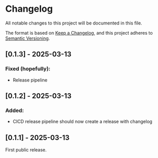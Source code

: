 # Changelog

All notable changes to this project will be documented in this file.

The format is based on [Keep a Changelog](https://keepachangelog.com/en/1.1.0/),
and this project adheres to [Semantic Versioning](https://semver.org/spec/v2.0.0.html).

## [0.1.3] - 2025-03-13

### Fixed (hopefully):
- Release pipeline

## [0.1.2] - 2025-03-13

### Added:
- CICD release pipeline should now create a release with changelog

## [0.1.1] - 2025-03-13

First public release.